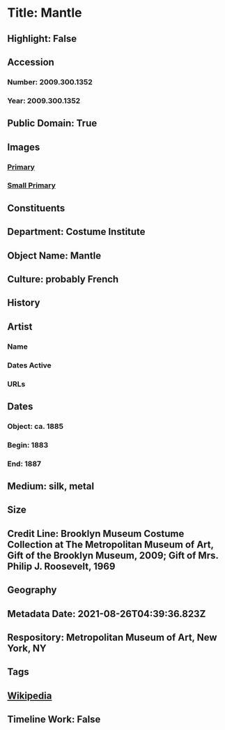 # Title: Mantle
## Highlight: False
## Accession
### Number: 2009.300.1352
### Year: 2009.300.1352
## Public Domain: True
## Images
### [Primary](https://images.metmuseum.org/CRDImages/ci/original/69.152.3_CP4.jpg)
### [Small Primary](https://images.metmuseum.org/CRDImages/ci/web-large/69.152.3_CP4.jpg)
## Constituents
## Department: Costume Institute
## Object Name: Mantle
## Culture: probably French
## History
## Artist
### Name
### Dates Active
### URLs
## Dates
### Object: ca. 1885
### Begin: 1883
### End: 1887
## Medium: silk, metal
## Size
## Credit Line: Brooklyn Museum Costume Collection at The Metropolitan Museum of Art, Gift of the Brooklyn Museum, 2009; Gift of Mrs. Philip J. Roosevelt, 1969
## Geography
## Metadata Date: 2021-08-26T04:39:36.823Z
## Respository: Metropolitan Museum of Art, New York, NY
## Tags
## [Wikipedia](https://www.wikidata.org/wiki/Q100347814)
## Timeline Work: False